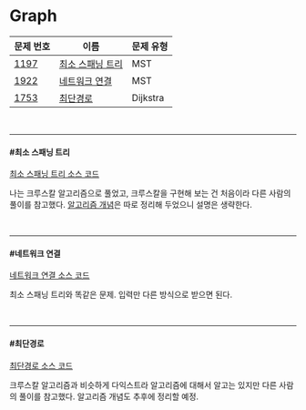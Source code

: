 # Graph 

| 문제 번호                                    | 이름                                  | 문제 유형 |
| -------------------------------------------- | ------------------------------------- | --------- |
| [1197](https://www.acmicpc.net/problem/1197) | [최소 스패닝 트리](#최소-스패닝-트리) | MST       |
| [1922](https://www.acmicpc.net/problem/1922) | [네트워크 연결](#네트워크-연결)       | MST       |
| [1753](https://www.acmicpc.net/problem/1753) | [최단경로](#최단경로)                 | Dijkstra  |

<br>

<hr>

#### #최소 스패닝 트리

[최소 스패닝 트리 소스 코드](https://github.com/hjyeon-n/Algorithm_study/blob/master/BOJ/2020.08/Solution_1197.java)

나는 크루스칼 알고리즘으로 풀었고, 크루스칼을 구현해 보는 건 처음이라 다른 사람의 풀이를 참고했다. [알고리즘 개념](https://github.com/hjyeon-n/Algorithm_study/blob/master/Problem%20Solving/MST.md)은 따로 정리해 두었으니 설명은 생략한다.

<br>

<hr>

#### #네트워크 연결

[네트워크 연결 소스 코드](https://github.com/hjyeon-n/Algorithm_study/blob/master/BOJ/2020.08/Solution_1922.java)

최소 스패닝 트리와 똑같은 문제. 입력만 다른 방식으로 받으면 된다.

<br>

<hr>

#### #최단경로

[최단경로 소스 코드](https://github.com/hjyeon-n/Algorithm_study/blob/master/BOJ/2020.08/Solution_1753.java)

크루스칼 알고리즘과 비슷하게 다익스트라 알고리즘에 대해서 알고는 있지만 다른 사람의 풀이를 참고했다. 알고리즘 개념도 추후에 정리할 예정.